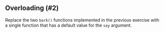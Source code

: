 ## Overloading (#2)

Replace the two `bark()` functions implemented in the previous exercise with a
single function that has a default value for the `say` argument.
